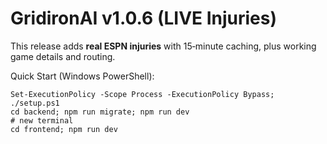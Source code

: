 # GridironAI v1.0.6 (LIVE Injuries)

This release adds **real ESPN injuries** with 15‑minute caching, plus working game details and routing.

Quick Start (Windows PowerShell):
```
Set-ExecutionPolicy -Scope Process -ExecutionPolicy Bypass; ./setup.ps1
cd backend; npm run migrate; npm run dev
# new terminal
cd frontend; npm run dev
```
